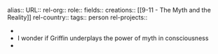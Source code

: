 alias::
URL::
rel-org::
role::
fields::
creations:: [[9-11 - The Myth and the Reality]]
rel-country::
tags:: person
rel-projects::

-
- I wonder if Griffin underplays the power of myth in consciousness
-
